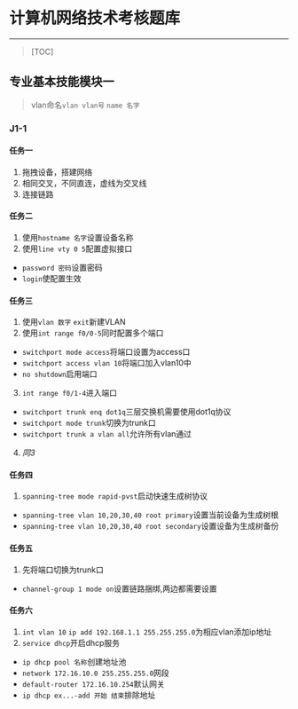 # 计算机网络技术考核题库
---
> [TOC]
## 专业基本技能模块一

> vlan命名`vlan vlan号` `name 名字`

### J1-1

#### 任务一

1. 拖拽设备，搭建网络
2. 相同交叉，不同直连，虚线为交叉线
3. 连接链路

#### 任务二

1. 使用`hostname 名字`设置设备名称
2. 使用`line vty 0 5`配置虚拟接口
  * `password 密码`设置密码
  * `login`使配置生效

#### 任务三

1. 使用`vlan 数字` `exit`新建VLAN
2. 使用`int range f0/0-5`同时配置多个端口
  * `switchport mode access`将端口设置为access口
  * `switchport access vlan 10`将端口加入vlan10中
  * `no shutdown`启用端口
3. `int range f0/1-4`进入端口
  * `switchport trunk enq dot1q`三层交换机需要使用dot1q协议
  * `switchport mode trunk`切换为trunk口
  * `switchport trunk a vlan all`允许所有vlan通过
4. *同3*

#### 任务四

1. `spanning-tree mode rapid-pvst`启动快速生成树协议
  * `spanning-tree vlan 10,20,30,40 root primary`设置当前设备为生成树根
  * `spanning-tree vlan 10,20,30,40 root secondary`设置设备为生成树备份

#### 任务五

1. 先将端口切换为trunk口
  * `channel-group 1 mode on`设置链路捆绑,两边都需要设置

#### 任务六

1. `int vlan 10` `ip add 192.168.1.1 255.255.255.0`为相应vlan添加ip地址
2. `service dhcp`开启dhcp服务
  * `ip dhcp pool 名称`创建地址池
  * `network 172.16.10.0 255.255.255.0`网段
  * `default-router 172.16.10.254`默认网关
  * `ip dhcp ex...-add 开始 结束`排除地址

